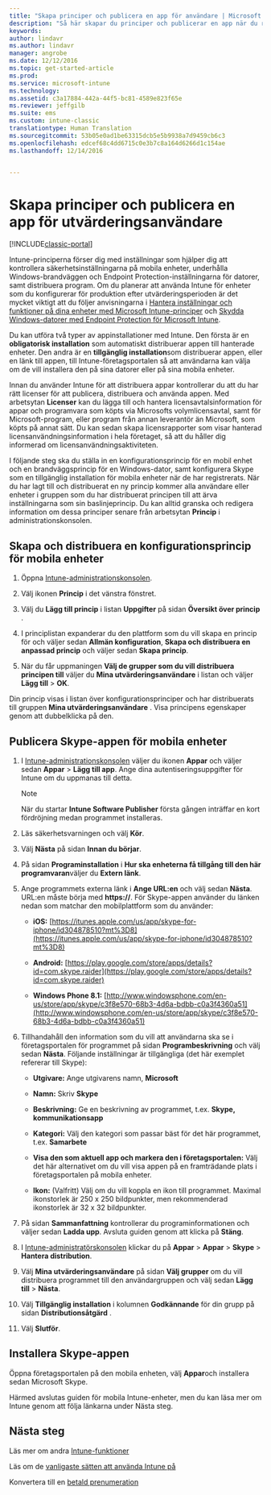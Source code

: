 ```yaml
---
title: "Skapa principer och publicera en app för användare | Microsoft Docs"
description: "Så här skapar du principer och publicerar en app när du registrerar dig för en kostnadsfri 30-dagars utvärderingsversion av Intune"
keywords: 
author: lindavr
ms.author: lindavr
manager: angrobe
ms.date: 12/12/2016
ms.topic: get-started-article
ms.prod: 
ms.service: microsoft-intune
ms.technology: 
ms.assetid: c3a17884-442a-44f5-bc81-4589e823f65e
ms.reviewer: jeffgilb
ms.suite: ems
ms.custom: intune-classic
translationtype: Human Translation
ms.sourcegitcommit: 53b05e0ad1be63315dcb5e5b9938a7d9459cb6c3
ms.openlocfilehash: edcef68c4dd6715c0e3b7c8a164d6266d1c154ae
ms.lasthandoff: 12/14/2016


---
```



# <a name="create-policies-and-publish-an-app-to-evaluation-users"></a>Skapa principer och publicera en app för utvärderingsanvändare

[!INCLUDE[classic-portal](../includes/classic-portal.md)]

Intune-principerna förser dig med inställningar som hjälper dig att kontrollera säkerhetsinställningarna på mobila enheter, underhålla Windows-brandväggen och Endpoint Protection-inställningarna för datorer, samt distribuera program. Om du planerar att använda Intune för enheter som du konfigurerar för produktion efter utvärderingsperioden är det mycket viktigt att du följer anvisningarna i [Hantera inställningar och funktioner på dina enheter med Microsoft Intune-principer](/intune/deploy-use/manage-settings-and-features-on-your-devices-with-microsoft-intune-policies) och [Skydda Windows-datorer med Endpoint Protection för Microsoft Intune](/intune/deploy-use/help-secure-windows-pcs-with-endpoint-protection-for-microsoft-intune).

Du kan utföra två typer av appinstallationer med Intune. Den första är en **obligatorisk installation** som automatiskt distribuerar appen till hanterade enheter. Den andra är en **tillgänglig installation**som distribuerar appen, eller en länk till appen, till Intune-företagsportalen så att användarna kan välja om de vill installera den på sina datorer eller på sina mobila enheter.

Innan du använder Intune för att distribuera appar kontrollerar du att du har rätt licenser för att publicera, distribuera och använda appen. Med arbetsytan **Licenser** kan du lägga till och hantera licensavtalsinformation för appar och programvara som köpts via Microsofts volymlicensavtal, samt för Microsoft-program, eller program från annan leverantör än Microsoft, som köpts på annat sätt. Du kan sedan skapa licensrapporter som visar hanterad licensanvändningsinformation i hela företaget, så att du håller dig informerad om licensanvändningsaktiviteten.

I följande steg ska du ställa in en konfigurationsprincip för en mobil enhet och en brandväggsprincip för en Windows-dator, samt konfigurera Skype som en tillgänglig installation för mobila enheter när de har registrerats. När du har lagt till och distribuerat en ny princip kommer alla användare eller enheter i gruppen som du har distribuerat principen till att ärva inställningarna som sin baslinjeprincip. Du kan alltid granska och redigera information om dessa principer senare från arbetsytan **Princip** i administrationskonsolen.

## <a name="create-and-deploy-a-mobile-device-configuration-policy"></a>Skapa och distribuera en konfigurationsprincip för mobila enheter

1.  Öppna [Intune-administrationskonsolen](https://manage.microsoft.com/).

2.  Välj ikonen **Princip** i det vänstra fönstret.

3.  Välj du **Lägg till princip** i listan **Uppgifter** på sidan **Översikt över princip** .

4.  I principlistan expanderar du den plattform som du vill skapa en princip för och väljer sedan **Allmän konfiguration**, **Skapa och distribuera en anpassad princip** och väljer sedan **Skapa princip**.

5.  När du får uppmaningen **Välj de grupper som du vill distribuera principen till** väljer du **Mina utvärderingsanvändare** i listan och väljer **Lägg till** &gt; **OK**.

Din princip visas i listan över konfigurationsprinciper och har distribuerats till gruppen **Mina utvärderingsanvändare** . Visa principens egenskaper genom att dubbelklicka på den.

## <a name="publish-the-skype-app-for-mobile-devices"></a>Publicera Skype-appen för mobila enheter

1.  I [Intune-administrationskonsolen](https://manage.microsoft.com/) väljer du ikonen **Appar** och väljer sedan **Appar** &gt; **Lägg till app**. Ange dina autentiseringsuppgifter för Intune om du uppmanas till detta.

    > [!NOTE]
    > När du startar **Intune Software Publisher** första gången inträffar en kort fördröjning medan programmet installeras.

2.  Läs säkerhetsvarningen och välj **Kör**.

3.  Välj **Nästa** på sidan **Innan du börjar**.

4.  På sidan **Programinstallation** i **Hur ska enheterna få tillgång till den här programvaran**väljer du **Extern länk**.

5.  Ange programmets externa länk i **Ange URL:en** och välj sedan **Nästa**. URL:en måste börja med **https://**. För Skype-appen använder du länken nedan som matchar den mobilplattform som du använder:

    -   **iOS:** [https://itunes.apple.com/us/app/skype-for-iphone/id304878510?mt%3D8](https://itunes.apple.com/us/app/skype-for-iphone/id304878510?mt%3D8)

    -   **Android:** [https://play.google.com/store/apps/details?id=com.skype.raider](https://play.google.com/store/apps/details?id=com.skype.raider)

    -   **Windows Phone 8.1:** [http://www.windowsphone.com/en-us/store/app/skype/c3f8e570-68b3-4d6a-bdbb-c0a3f4360a51](http://www.windowsphone.com/en-us/store/app/skype/c3f8e570-68b3-4d6a-bdbb-c0a3f4360a51)

6.  Tillhandahåll den information som du vill att användarna ska se i företagsportalen för programmet på sidan **Programbeskrivning** och välj sedan **Nästa**. Följande inställningar är tillgängliga (det här exemplet refererar till Skype):

    -   **Utgivare:** Ange utgivarens namn, **Microsoft**

    -   **Namn:** Skriv **Skype**

    -   **Beskrivning:** Ge en beskrivning av programmet, t.ex. **Skype, kommunikationsapp**

    -   **Kategori:** Välj den kategori som passar bäst för det här programmet, t.ex. **Samarbete**

    -   **Visa den som aktuell app och markera den i företagsportalen:** Välj det här alternativet om du vill visa appen på en framträdande plats i företagsportalen på mobila enheter.

    -   **Ikon:**  (Valfritt) Välj om du vill koppla en ikon till programmet. Maximal ikonstorlek är 250 x 250 bildpunkter, men rekommenderad ikonstorlek är 32 x 32 bildpunkter.

7.  På sidan **Sammanfattning** kontrollerar du programinformationen och väljer sedan **Ladda upp**. Avsluta guiden genom att klicka på **Stäng**.

8.  I [Intune-administratörskonsolen](https://manage.microsoft.com/) klickar du på **Appar** &gt; **Appar** &gt; **Skype** &gt; **Hantera distribution**.

9. Välj **Mina utvärderingsanvändare** på sidan **Välj grupper** om du vill distribuera programmet till den användargruppen och välj sedan **Lägg till** &gt; **Nästa**.

10. Välj **Tillgänglig installation** i kolumnen **Godkännande** för din grupp på sidan **Distributionsåtgärd** .

11. Välj **Slutför**.

## <a name="install-the-skype-app"></a>Installera Skype-appen
Öppna företagsportalen på den mobila enheten, välj **Appar**och installera sedan Microsoft Skype.

Härmed avslutas guiden för mobila Intune-enheter, men du kan läsa mer om Intune genom att följa länkarna under Nästa steg.
## <a name="next-steps"></a>Nästa steg
Läs mer om andra [Intune-funktioner](get-started-with-a-30-day-trial-of-microsoft-intune-step-6.md)

Läs om de [vanligaste sätten att använda Intune på](common-ways-to-use-intune.md)

Konvertera till en [betald prenumeration](get-started-with-a-30-day-trial-of-microsoft-intune-step-7.md)

